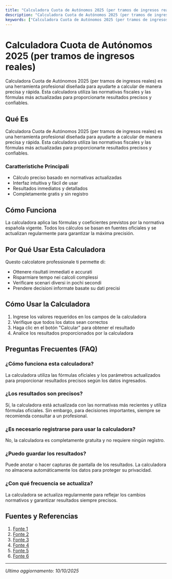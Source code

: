 ```yaml
---
title: "Calculadora Cuota de Autónomos 2025 (per tramos de ingresos reales)"
description: "Calculadora Cuota de Autónomos 2025 (per tramos de ingresos reales) es una herramienta profesional diseñada para ayudarte a calcular de manera precisa y rápida. Esta calculadora utiliza las normativas fiscales y las fórmulas más actualizadas para proporcionarte resultados precisos y confiables."
keywords: ["Calculadora Cuota de Autónomos 2025 (per tramos de ingresos reales)", "calcolatore", "calcolo online"]
---
```


# Calculadora Cuota de Autónomos 2025 (per tramos de ingresos reales)

Calculadora Cuota de Autónomos 2025 (per tramos de ingresos reales) es una herramienta profesional diseñada para ayudarte a calcular de manera precisa y rápida. Esta calculadora utiliza las normativas fiscales y las fórmulas más actualizadas para proporcionarte resultados precisos y confiables.

## Qué Es

Calculadora Cuota de Autónomos 2025 (per tramos de ingresos reales) es una herramienta profesional diseñada para ayudarte a calcular de manera precisa y rápida. Esta calculadora utiliza las normativas fiscales y las fórmulas más actualizadas para proporcionarte resultados precisos y confiables.

### Caratteristiche Principali

- Cálculo preciso basado en normativas actualizadas
- Interfaz intuitiva y fácil de usar
- Resultados inmediatos y detallados
- Completamente gratis y sin registro

## Cómo Funciona

La calculadora aplica las fórmulas y coeficientes previstos por la normativa española vigente. Todos los cálculos se basan en fuentes oficiales y se actualizan regularmente para garantizar la máxima precisión.

## Por Qué Usar Esta Calculadora

Questo calcolatore professionale ti permette di:

- Ottenere risultati immediati e accurati
- Risparmiare tempo nei calcoli complessi
- Verificare scenari diversi in pochi secondi
- Prendere decisioni informate basate su dati precisi

## Cómo Usar la Calculadora

1. Ingrese los valores requeridos en los campos de la calculadora
2. Verifique que todos los datos sean correctos
3. Haga clic en el botón "Calcular" para obtener el resultado
4. Analice los resultados proporcionados por la calculadora

## Preguntas Frecuentes (FAQ)

### ¿Cómo funciona esta calculadora?

La calculadora utiliza las fórmulas oficiales y los parámetros actualizados para proporcionar resultados precisos según los datos ingresados.

### ¿Los resultados son precisos?

Sí, la calculadora está actualizada con las normativas más recientes y utiliza fórmulas oficiales. Sin embargo, para decisiones importantes, siempre se recomienda consultar a un profesional.

### ¿Es necesario registrarse para usar la calculadora?

No, la calculadora es completamente gratuita y no requiere ningún registro.

### ¿Puedo guardar los resultados?

Puede anotar o hacer capturas de pantalla de los resultados. La calculadora no almacena automáticamente los datos para proteger su privacidad.

### ¿Con qué frecuencia se actualiza?

La calculadora se actualiza regularmente para reflejar los cambios normativos y garantizar resultados siempre precisos.

## Fuentes y Referencias

1. [Fonte 1](https://portal.seg-social.gob.es/wps/portal/importass/importass/tramites/simuladorRETAPublico)
2. [Fonte 2](https://taxfix.com/es-es/calculadoras/calculadora-cuota-de-autonomo/)
3. [Fonte 3](https://taxdown.es/informacion-autonomos/calcular-nueva-cuota-autonomos-2025/)
4. [Fonte 4](https://declarando.es/simulador-cuota-autonomos)
5. [Fonte 5](https://www.camerfirma.com/cuota-de-autonomos-2022-calcula-cuanto-pagaras/)
6. [Fonte 6](https://www.contamoney.com/blog/calcular-cuota-autonomos-ingresos-reales/)

---

*Ultimo aggiornamento: 10/10/2025*
